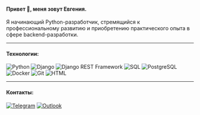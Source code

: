 #### Привет 👋, меня зовут Евгения.

Я начинающий Python-разработчик, стремящийся к профессиональному развитию и приобретению практического опыта в сфере backend-разработки.
______________________________________________________________________
#### Технологии:
![Python](https://img.shields.io/badge/Python-2C2E5B?logo=python&logoColor=yellow&color=306998)
![Django](https://img.shields.io/badge/Django-green?logo=django&color=green)
![Django REST Framework](https://img.shields.io/badge/Django_REST_Framework-green?logo=django&color=green)
![SQL](https://img.shields.io/badge/SQL-orange?logo=sql&color=orange)
![PostgreSQL](https://img.shields.io/badge/PostgreSQL-blue?logo=postgresql&color=grey)
![Docker](https://img.shields.io/badge/Docker-blue?logo=docker&color=grey)
![Git](https://img.shields.io/badge/Git-black?logo=git&color=black)
![HTML](https://img.shields.io/badge/HTML-orange?logo=html5&color=grey)
________________________________________________________________________
#### Контакты:
[![Telegram](https://img.shields.io/badge/-Telegram-003f5c?style=for-the-badge&logo=telegram)](https://t.me/eva_bogd)
[![Outlook](https://img.shields.io/badge/-outlook-1e90ff?style=for-the-badge&logo=microsoftoutlook)](mailto:eva_bogd@outlook.com)
